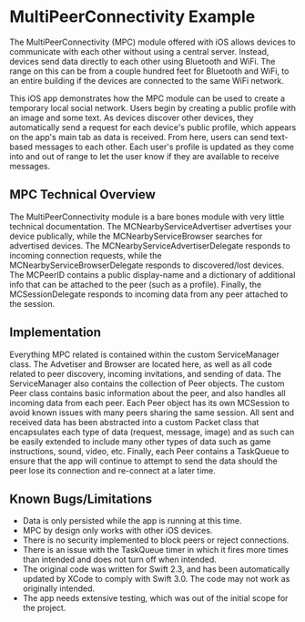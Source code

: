 # MultiPeerConnectivity Example

The MultiPeerConnectivity (MPC) module offered with iOS allows devices to communicate with each other without using a central server. Instead, devices send data directly to each other using Bluetooth and WiFi. The range on this can be from a couple hundred feet for Bluetooth and WiFi, to an entire building if the devices are connected to the same WiFi network. 

This iOS app demonstrates how the MPC module can be used to create a temporary local social network. Users begin by creating a public profile with an image and some text. As devices discover other devices, they automatically send a request for each device's public profile, which appears on the app's main tab as data is received. From here, users can send text-based messages to each other. Each user's profile is updated as they come into and out of range to let the user know if they are available to receive messages.

## MPC Technical Overview

The MultiPeerConnectivity module is a bare bones module with very little technical documentation. The MCNearbyServiceAdvertiser advertises your device publically, while the MCNearbyServiceBrowser searches for advertised devices. The MCNearbyServiceAdvertiserDelegate responds to incoming connection requests, while the MCNearbyServiceBrowserDelegate responds to discovered/lost devices. The MCPeerID contains a public display-name and a dictionary of additional info that can be attached to the peer (such as a profile). Finally, the MCSessionDelegate responds to incoming data from any peer attached to the session.

## Implementation

Everything MPC related is contained within the custom ServiceManager class. The Advetiser and Browser are located here, as well as all code related to peer discovery, incoming invitations, and sending of data. The ServiceManager also contains the collection of Peer objects. The custom Peer class contains basic information about the peer, and also handles all incoming data from each peer. Each Peer object has its own MCSession to avoid known issues with many peers sharing the same session. All sent and received data has been abstracted into a custom Packet class that encapsulates each type of data (request, message, image) and as such can be easily extended to include many other types of data such as game instructions, sound, video, etc. Finally, each Peer contains a TaskQueue to ensure that the app will continue to attempt to send the data should the peer lose its connection and re-connect at a later time.

## Known Bugs/Limitations

* Data is only persisted while the app is running at this time. 
* MPC by design only works with other iOS devices.
* There is no security implemented to block peers or reject connections.
* There is an issue with the TaskQueue timer in which it fires more times than intended and does not turn off when intended.
* The original code was written for Swift 2.3, and has been automatically updated by XCode to comply with Swift 3.0. The code may not work as originally intended.
* The app needs extensive testing, which was out of the initial scope for the project.
